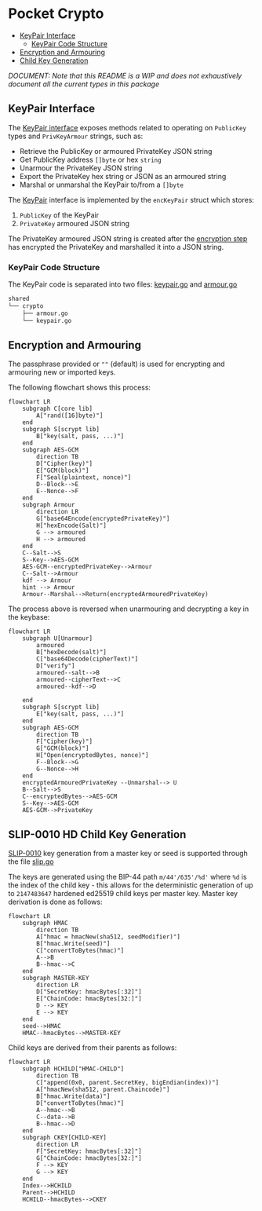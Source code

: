 # Pocket Crypto <!-- omit in toc -->

- [KeyPair Interface](#keypair-interface)
  - [KeyPair Code Structure](#keypair-code-structure)
- [Encryption and Armouring](#encryption-and-armouring)
- [Child Key Generation](#slip-0010-hd-child-key-generation)

_DOCUMENT: Note that this README is a WIP and does not exhaustively document all the current types in this package_

## KeyPair Interface

The [KeyPair interface](./keypair.go) exposes methods related to operating on `PublicKey` types and `PrivKeyArmour` strings, such as:

- Retrieve the PublicKey or armoured PrivateKey JSON string
- Get PublicKey address `[]byte` or hex `string`
- Unarmour the PrivateKey JSON string
- Export the PrivateKey hex string or JSON as an armoured string
- Marshal or unmarshal the KeyPair to/from a `[]byte`

The [KeyPair](./keypair.go) interface is implemented by the `encKeyPair` struct which stores:

1. `PublicKey` of the KeyPair
2. `PrivateKey` armoured JSON string

The PrivateKey armoured JSON string is created after the [encryption step](#encryption-and-armouring) has encrypted the PrivateKey and marshalled it into a JSON string.

### KeyPair Code Structure

The KeyPair code is separated into two files: [keypair.go](./keypair.go) and [armour.go](./armour.go)

```bash
shared
└── crypto
    ├── armour.go
    └── keypair.go
```

## Encryption and Armouring

The passphrase provided or `""` (default) is used for encrypting and armouring new or imported keys.

The following flowchart shows this process:

```mermaid
flowchart LR
    subgraph C[core lib]
        A["rand([16]byte)"]
    end
    subgraph S[scrypt lib]
        B["key(salt, pass, ...)"]
    end
    subgraph AES-GCM
        direction TB
        D["Cipher(key)"]
        E["GCM(block)"]
        F["Seal(plaintext, nonce)"]
        D--Block-->E
        E--Nonce-->F
    end
    subgraph Armour
        direction LR
        G["base64Encode(encryptedPrivateKey)"]
        H["hexEncode(Salt)"]
        G --> armoured
        H --> armoured
    end
    C--Salt-->S
    S--Key-->AES-GCM
    AES-GCM--encryptedPrivateKey-->Armour
    C--Salt-->Armour
    kdf --> Armour
    hint --> Armour
    Armour--Marshal-->Return(encryptedArmouredPrivateKey)
```

The process above is reversed when unarmouring and decrypting a key in the keybase:

```mermaid
flowchart LR
    subgraph U[Unarmour]
        armoured
        B["hexDecode(salt)"]
        C["base64Decode(cipherText)"]
        D["verify"]
        armoured--salt-->B
        armoured--cipherText-->C
        armoured--kdf-->D

    end
    subgraph S[scrypt lib]
        E["key(salt, pass, ...)"]
    end
    subgraph AES-GCM
        direction TB
        F["Cipher(key)"]
        G["GCM(block)"]
        H["Open(encryptedBytes, nonce)"]
        F--Block-->G
        G--Nonce-->H
    end
    encryptedArmouredPrivateKey --Unmarshal--> U
    B--Salt-->S
    C--encryptedBytes-->AES-GCM
    S--Key-->AES-GCM
    AES-GCM-->PrivateKey
```

## SLIP-0010 HD Child Key Generation

[SLIP-0010](https://github.com/satoshilabs/slips/blob/master/slip-0010.md) key generation from a master key or seed is supported through the file [slip.go](./slip.go)

The keys are generated using the BIP-44 path `m/44'/635'/%d'` where `%d` is the index of the child key - this allows for the deterministic generation of up to `2147483647` hardened ed25519 child keys per master key.
Master key derivation is done as follows:
```mermaid
flowchart LR
    subgraph HMAC
        direction TB
        A["hmac = hmacNew(sha512, seedModifier)"]
        B["hmac.Write(seed)"]
        C["convertToBytes(hmac)"]
        A-->B
        B--hmac-->C
    end
    subgraph MASTER-KEY
        direction LR
        D["SecretKey: hmacBytes[:32]"]
        E["ChainCode: hmacBytes[32:]"]
        D --> KEY
        E --> KEY
    end
    seed-->HMAC
    HMAC--hmacBytes-->MASTER-KEY
```

Child keys are derived from their parents as follows:
```mermaid
flowchart LR
    subgraph HCHILD["HMAC-CHILD"]
        direction TB
        C["append(0x0, parent.SecretKey, bigEndian(index))"]
        A["hmacNew(sha512, parent.Chaincode)"]
        B["hmac.Write(data)"]
        D["convertToBytes(hmac)"]
        A--hmac-->B
        C--data-->B
        B--hmac-->D
    end
    subgraph CKEY[CHILD-KEY]
        direction LR
        F["SecretKey: hmacBytes[:32]"]
        G["ChainCode: hmacBytes[32:]"]
        F --> KEY
        G --> KEY
    end
    Index-->HCHILD
    Parent-->HCHILD
    HCHILD--hmacBytes-->CKEY
```

<!-- GITHUB_WIKI: shared/crypto/readme -->
